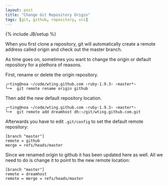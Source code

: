 ```yaml
---
layout: post
title: "Change Git Repository Origin"
tags: [git, github, repository, vcs]
---
```

{% include JB/setup %}

When you first clone a repository, git will automatically create a remote
address called origin and check out the master branch.

As time goes on, sometimes you want to change the origin or default repository
for a plethora of reasons.

First, rename or delete the origin repository.

    ╭─ting@noa ~/code/wting.github.com ‹ruby-1.9.3› ‹master*›
    ╰─➤  git remote rename origin github

Then add the new default repository location.

    ╭─ting@noa ~/code/wting.github.com ‹ruby-1.9.3› ‹master*›
    ╰─➤  git remote add dreamhost dh:~/git/wting.github.com.git

Afterwards you have to edit `.git/config` to set the default remote repository:

    [branch "master"]
    remote = github
    merge = refs/heads/master

Since we renamed origin to github it has been updated here as well. All we need
to do is change it to point to the new remote location:

    [branch "master"]
    remote = dreamhost
    remote = merge = refs/heads/master

